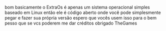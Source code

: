 bom basicamente o ExtraOs é apenas um sistema operacional simples baseado em Linux então ele é código aberto onde você pode simplesmente pegar e fazer sua própria versão espero que vocês usem isso para o bem pesso que se vcs poderem me dar créditos obrigado
TheGames
